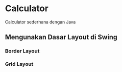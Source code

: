 # Calculator
Calculator sederhana dengan Java

## Mengunakan Dasar Layout di Swing
### Border Layout
### Grid Layout
